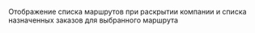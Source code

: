 Отображение списка маршрутов при раскрытии компании и списка назначенных заказов для выбранного маршрута